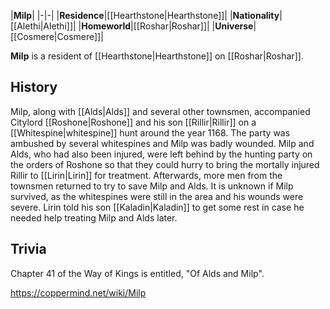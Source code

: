 |**Milp**|
|-|-|
|**Residence**|[[Hearthstone\|Hearthstone]]|
|**Nationality**|[[Alethi\|Alethi]]|
|**Homeworld**|[[Roshar\|Roshar]]|
|**Universe**|[[Cosmere\|Cosmere]]|

**Milp** is a resident of [[Hearthstone\|Hearthstone]] on [[Roshar\|Roshar]].

## History
Milp, along with [[Alds\|Alds]] and several other townsmen, accompanied Citylord [[Roshone\|Roshone]] and his son [[Rillir\|Rillir]] on a [[Whitespine\|whitespine]] hunt around the year 1168. The party was ambushed by several whitespines and Milp was badly wounded. Milp and Alds, who had also been injured, were left behind by the hunting party on the orders of Roshone so that they could hurry to bring the mortally injured Rillir to [[Lirin\|Lirin]] for treatment. Afterwards, more men from the townsmen returned to try to save Milp and Alds. It is unknown if Milp survived, as the whitespines were still in the area and his wounds were severe. Lirin told his son [[Kaladin\|Kaladin]] to get some rest in case he needed help treating Milp and Alds later.

## Trivia
Chapter 41 of the Way of Kings is entitled, "Of Alds and Milp".


https://coppermind.net/wiki/Milp